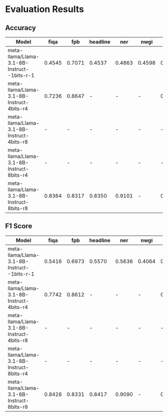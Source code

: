 # Evaluation Results

## Accuracy

| Model | fiqa | fpb | headline | ner | nwgi | tfns |
|------| --- | --- | --- | --- | --- | --- |
| meta-llama/Llama-3.1-8B-Instruct--1bits-r-1 | 0.4545 | 0.7071 | 0.4537 | 0.4863 | 0.4598 | 0.7010 |
| meta-llama/Llama-3.1-8B-Instruct-4bits-r4 | 0.7236 | 0.8647 | - | - | - | 0.8798 |
| meta-llama/Llama-3.1-8B-Instruct-4bits-r8 | - | - | - | - | - | - |
| meta-llama/Llama-3.1-8B-Instruct-8bits-r4 | - | - | - | - | - | - |
| meta-llama/Llama-3.1-8B-Instruct-8bits-r8 | 0.8364 | 0.8317 | 0.8350 | 0.9101 | - | 0.8338 |


## F1 Score

| Model | fiqa | fpb | headline | ner | nwgi | tfns |
|------| --- | --- | --- | --- | --- | --- |
| meta-llama/Llama-3.1-8B-Instruct--1bits-r-1| 0.5416 | 0.6973 | 0.5570 | 0.5636 | 0.4064 | 0.6818 |
| meta-llama/Llama-3.1-8B-Instruct-4bits-r4| 0.7742 | 0.8612 | - | - | - | 0.8797 |
| meta-llama/Llama-3.1-8B-Instruct-4bits-r8| - | - | - | - | - | - |
| meta-llama/Llama-3.1-8B-Instruct-8bits-r4| - | - | - | - | - | - |
| meta-llama/Llama-3.1-8B-Instruct-8bits-r8| 0.8428 | 0.8331 | 0.8417 | 0.9090 | - | 0.8372 |

